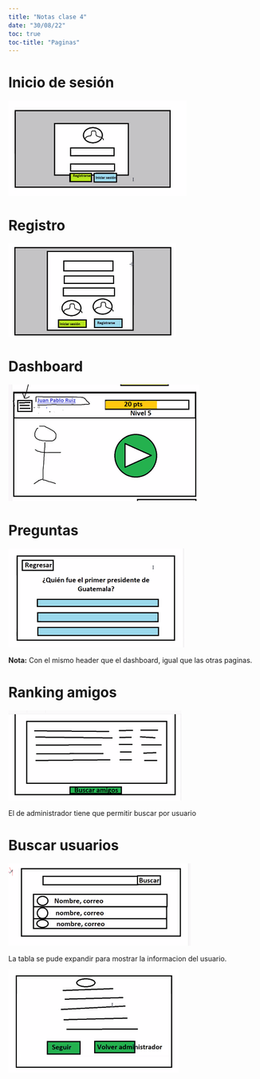 ```yaml
---
title: "Notas clase 4"
date: "30/08/22"
toc: true
toc-title: "Paginas"
---
```


<!--
Paginas:

* ~Inicio de sesión
* ~Registro
* ~Dashboard
* ~Preguntas
* ~Mi perfil
* ~Buscar usuarios
* ~Ver información de usuario
* ~Ranking de amigos
* ~Ranking de administradores (Global)
* ~Pantalla de configuracion para admins
-->

Inicio de sesión
================

![](./img/inicio-de-sesion.png)

Registro
========

![](./img/registro.png)

Dashboard
=========

![](./img/dasboard.png)

Preguntas
=========

![](./img/preguntas.png)

**Nota:** Con el mismo header que el dashboard, igual que las otras paginas.

Ranking amigos
===============

![](./img/ranking-amigos.png)

El de administrador tiene que permitir buscar por usuario

Buscar usuarios
===============

![](./img/buscar-usuario.png)

La tabla se pude expandir para mostrar la informacion del usuario.

![](./img/informacion-usuario.png)
